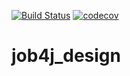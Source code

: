 [![Build Status](https://travis-ci.org/Foneom/job4j_design.svg?branch=master)](https://travis-ci.org/Foneom/job4j_design)
[![codecov](https://codecov.io/gh/Foneom/job4j_design/branch/master/graph/badge.svg)](https://codecov.io/gh/Foneom/job4j_design)
# job4j_design
